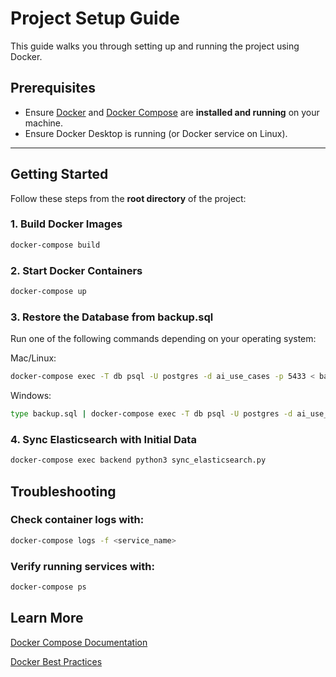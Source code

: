 # Project Setup Guide

This guide walks you through setting up and running the project using Docker.

## Prerequisites

- Ensure [Docker](https://www.docker.com/) and [Docker Compose](https://docs.docker.com/compose/) are **installed and running** on your machine.
- Ensure Docker Desktop is running (or Docker service on Linux).

---

## Getting Started

Follow these steps from the **root directory** of the project:

### 1. Build Docker Images

```bash
docker-compose build
```
### 2. Start Docker Containers
```bash
docker-compose up
```
### 3. Restore the Database from backup.sql

Run one of the following commands depending on your operating system:

Mac/Linux:
```bash
docker-compose exec -T db psql -U postgres -d ai_use_cases -p 5433 < backup.sql
```

Windows:
```bash
type backup.sql | docker-compose exec -T db psql -U postgres -d ai_use_cases -p 5433
```

### 4. Sync Elasticsearch with Initial Data
```bash
docker-compose exec backend python3 sync_elasticsearch.py
```

## Troubleshooting

### Check container logs with:

```bash
docker-compose logs -f <service_name>
```

### Verify running services with:

```bash
docker-compose ps
```

## Learn More
[Docker Compose Documentation](https://docs.docker.com/compose/?spm=a2ty_o01.29997173.0.0.1ba1c921fPwE1A)

[Docker Best Practices](https://docs.docker.com/build/building/best-practices/)

